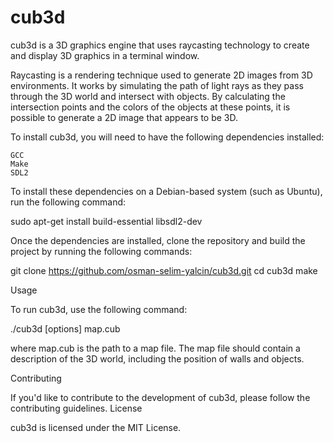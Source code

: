 # cub3d

cub3d is a 3D graphics engine that uses raycasting technology to create and display 3D graphics in a terminal window.

Raycasting is a rendering technique used to generate 2D images from 3D environments. It works by simulating the path of light rays as they pass through the 3D world and intersect with objects. By calculating the intersection points and the colors of the objects at these points, it is possible to generate a 2D image that appears to be 3D.

To install cub3d, you will need to have the following dependencies installed:

    GCC
    Make
    SDL2

To install these dependencies on a Debian-based system (such as Ubuntu), run the following command:

sudo apt-get install build-essential libsdl2-dev

Once the dependencies are installed, clone the repository and build the project by running the following commands:

git clone https://github.com/osman-selim-yalcin/cub3d.git
cd cub3d
make



Usage

To run cub3d, use the following command:

./cub3d [options] map.cub

where map.cub is the path to a map file. The map file should contain a description of the 3D world, including the position of walls and objects.

Contributing

If you'd like to contribute to the development of cub3d, please follow the contributing guidelines.
License

cub3d is licensed under the MIT License.
